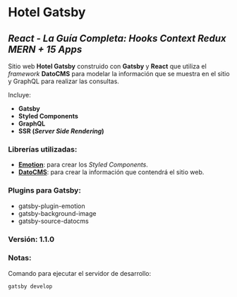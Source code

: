 # Hotel Gatsby

## *React - La Guía Completa: Hooks Context Redux MERN + 15 Apps*

Sitio web **Hotel Gatsby** construido con **Gatsby** y **React** que utiliza el _framework_ **DatoCMS** para modelar la información que se muestra en el sitio y GraphQL para realizar las consultas.

Incluye:
+ **Gatsby**
+ **Styled Components**
+ **GraphQL**
+ **SSR (_Server Side Rendering_)**

### Librerías utilizadas:
- [**Emotion**](https://emotion.sh/docs/introduction): para crear los _Styled Components_.
- [**DatoCMS**](https://www.datocms.com/): para crear la información que contendrá el sitio web.

### Plugins para Gatsby:
+ gatsby-plugin-emotion
+ gatsby-background-image
+ gatsby-source-datocms

### Versión: 1.1.0

### Notas:
Comando para ejecutar el servidor de desarrollo:
```
gatsby develop
```
